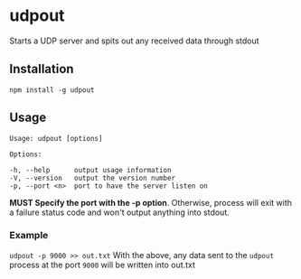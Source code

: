 # udpout
Starts a UDP server and spits out any received data through stdout

## Installation
`npm install -g udpout`

## Usage
    Usage: udpout [options]

    Options:

    -h, --help      output usage information
    -V, --version   output the version number
    -p, --port <n>  port to have the server listen on

**MUST Specify the port with the -p option**. Otherwise, process will exit with a failure status code and won't output anything into stdout.

### Example
`udpout -p 9000 >> out.txt`
With the above, any data sent to the `udpout` process at the port `9000` will be written into out.txt
